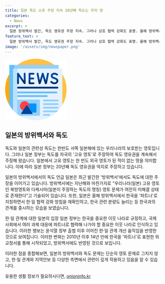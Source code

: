 ```yaml
---
title: 일본 독도 소유 주장 지속 20년째 독도는 우리 땅
categories:
  - News
excerpt: >
  일본 방위백서 발간, 독도 영유권 주장 지속. 그러나 상호 협력 강화도 표명. 올해 방위백서에서 한국을 파트너로 지칭하며 한·일 협력 재확인. 다케시마 영토 문제 미해결로 언급하면서도, 한국을 중요한 이웃으로 여기는 내용 강조. 지속적 협력과 교류를 강조하며, 이전에 비해 한국 관련 분량을 늘린 것으로 보임. 한국을 파트너로 표현하는 흐름을 방위백서에도 반영하여, 한·일 관계의 긍정적 변화 관측됨.
feature_text: >
  일본 방위백서 발간, 독도 영유권 주장 지속. 그러나 상호 협력 강화도 표명. 올해 방위백서에서 한국을 파트너로 지칭하며 한·일 협력 재확인. 다케시마 영토 문제 미해결로 언급하면서도, 한국을 중요한 이웃으로 여기는 내용 강조. 지속적 협력과 교류를 강조하며, 이전에 비해 한국 관련 분량을 늘린 것으로 보임. 한국을 파트너로 표현하는 흐름을 방위백서에도 반영하여, 한·일 관계의 긍정적 변화 관측됨.
image: '/assets/img/newspaper.png'
---
```


<p><img src="/assets/img/newspaper.png" alt="kimp 속보" /></p>

<h2 data-ke-size="size26">일본의 방위백서와 독도</h2>

<p>독도와 일본의 관련성
독도는 한반도 서쪽 일본해에 있는 우리나라의 보호받는 영토입니다. 그러나 일본 정부는 독도를 자국의 '고유 영토'로 주장하여 독도 영유권을 계속해서 주장해 왔습니다. 일본에서 고유 영토는 한 번도 외국 영토가 된 적이 없는 땅을 의미합니다. 이에 따라 일본 정부는 20년째 독도 영유권을 억지로 주장하고 있습니다.</p>

<p>일본의 방위백서에서의 독도 언급
일본은 최근 발간한 '방위백서'에서도 독도에 대한 주장을 이어가고 있습니다. 방위백서에는 지난해와 마찬가지로 "우리나라(일본) 고유 영토인 북방영토와 다케시마(일본이 주장하는 독도의 명칭) 영토 문제가 여전히 미해결 상태로 존재한다"고 기술되어 있습니다. 또한, 일본은 올해 방위백서에서 한국을 '파트너'로 지칭하면서 한·일 협력 강화 방침을 재확인하고, 한국 관련 분량도 늘리는 등 한국과의 관계를 중시하는 모습을 보였습니다.</p>

<p>한·일 관계에 대한 일본의 입장
일본 정부는 한국을 중요한 이웃 나라로 규정하고, 국제사회에서 여러 과제 대응에 파트너로 협력해 나가야 할 중요한 이웃 나라로 인식하고 있습니다. 이러한 행보는 윤석열 정부 출범 이후 이어진 한·일 관계 개선 움직임을 반영한 것으로 보여집니다. 이러한 변화는 2010년 이후 14년 만에 한국을 '파트너'로 표현한 외교청서를 통해 시작되었고, 방위백서에도 반영된 것으로 보입니다.</p>

<p>이러한 점을 종합해보면, 일본의 방위백서와 독도 문제는 단순히 영토 문제로 그치지 않고, 한·일 관계와 지역안보 등 다양한 측면에서 관련이 깊게 작용하고 있음을 알 수 있습니다.</p>
유용한 생활 정보가 필요하시다면, <a href="https://onioninfo.kr" rel="dofollow">onioninfo.kr</a>


